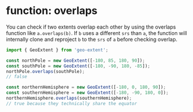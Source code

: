 # function: overlaps
You can check if two extents overlap each other by using the overlaps function like `a.overlaps(b)`.  If `b` uses a different `srs` than `a`, the function
will internally clone and reproject `b` to the `srs` of `a` before checking overlap.

```js
import { GeoExtent } from 'geo-extent';

const northPole = new GeoExtent([-180, 85, 180, 90]);
const southPole = new GeoExtent([-180, -90, 180, -85]);
northPole.overlaps(southPole);
// false

const northernHemisphere = new GeoExtent([-180, 0, 180, 90]);
const southernHemisphere = new GeoExtent([-180, -90, 180, 0]);
northernHemisphere.overlaps(southernHemisphere);
// true because they technically share the equator
```
